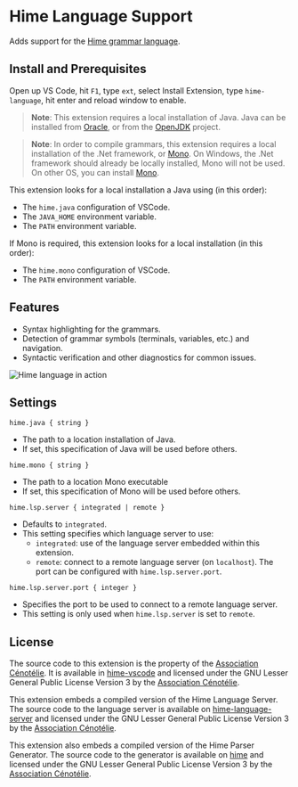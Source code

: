 # Hime Language Support

Adds support for the [Hime grammar language](https://cenotelie.fr/hime).

## Install and Prerequisites

Open up VS Code, hit `F1`, type `ext`, select Install Extension, type `hime-language`, hit enter and reload window to enable. 

> **Note**: This extension requires a local installation of Java.
> Java can be installed from [Oracle](http://www.oracle.com/technetwork/java/javase/downloads/index.html),
> or from the [OpenJDK](http://openjdk.java.net/install/) project.

> **Note**: In order to compile grammars, this extension requires a local installation of the .Net framework,
> or [Mono](http://www.mono-project.com/download/).
> On Windows, the .Net framework should already be locally installed, Mono will not be used.
> On other OS, you can install [Mono](http://www.mono-project.com/download/).

This extension looks for a local installation a Java using (in this order):

* The `hime.java` configuration of VSCode.
* The `JAVA_HOME` environment variable.
* The `PATH` environment variable.

If Mono is required, this extension looks for a local installation (in this order):

* The `hime.mono` configuration of VSCode.
* The `PATH` environment variable.

## Features

* Syntax highlighting for the grammars.
* Detection of grammar symbols (terminals, variables, etc.) and navigation.
* Syntactic verification and other diagnostics for common issues.

![Hime language in action](https://cenotelie.fr/hime/captures/demo1.gif)

## Settings

`hime.java { string }`

* The path to a location installation of Java.
* If set, this specification of Java will be used before others.

`hime.mono { string }`

* The path to a location Mono executable
* If set, this specification of Mono will be used before others.

`hime.lsp.server { integrated | remote }`

* Defaults to `integrated`.
* This setting specifies which language server to use:
    * `integrated`: use of the language server embedded within this extension.
    * `remote`: connect to a remote language server (on `localhost`). The port can be configured with `hime.lsp.server.port`.

`hime.lsp.server.port { integer }`

* Specifies the port to be used to connect to a remote language server.
* This setting is only used when `hime.lsp.server` is set to `remote`.

## License

The source code to this extension is the property of the [Association Cénotélie](https://cenotelie.fr). It is available in [hime-vscode](https://bitbucket.org/cenotelie/hime-vscode) and licensed under the GNU Lesser General Public License Version 3 by the [Association Cénotélie](https://cenotelie.fr).

This extension embeds a compiled version of the Hime Language Server. The source code to the language server is available on [hime-language-server](https://bitbucket.org/cenotelie/hime-language-server) and licensed under the GNU Lesser General Public License Version 3 by the [Association Cénotélie](https://cenotelie.fr).

This extension also embeds a compiled version of the Hime Parser Generator. The source code to the generator is available on [hime](https://bitbucket.org/cenotelie/hime) and licensed under the GNU Lesser General Public License Version 3 by the [Association Cénotélie](https://cenotelie.fr).